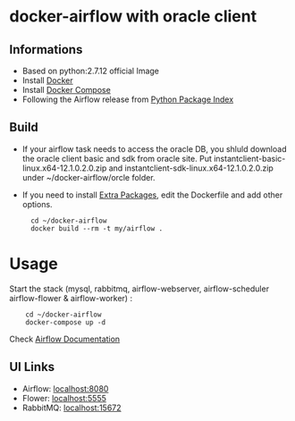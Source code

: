 # docker-airflow with oracle client

## Informations

* Based on python:2.7.12 official Image
* Install [Docker](https://www.docker.com/)
* Install [Docker Compose](https://docs.docker.com/compose/install/)
* Following the Airflow release from [Python Package Index](https://pypi.python.org/pypi/airflow)

## Build
* If your airflow task needs to access the oracle DB, you shluld download the oracle client basic and sdk from oracle site. Put instantclient-basic-linux.x64-12.1.0.2.0.zip and instantclient-sdk-linux.x64-12.1.0.2.0.zip under ~/docker-airflow/orcle folder.

* If you need to install [Extra Packages](http://pythonhosted.org/airflow/installation.html#extra-package), edit the Dockerfile and add other options.

        cd ~/docker-airflow
        docker build --rm -t my/airflow .

# Usage

Start the stack (mysql, rabbitmq, airflow-webserver, airflow-scheduler airflow-flower & airflow-worker) :

        cd ~/docker-airflow
        docker-compose up -d

Check [Airflow Documentation](http://pythonhosted.org/airflow/)

## UI Links

- Airflow: [localhost:8080](http://localhost:8080/)
- Flower: [localhost:5555](http://localhost:5555/)
- RabbitMQ: [localhost:15672](http://localhost:15672/)



